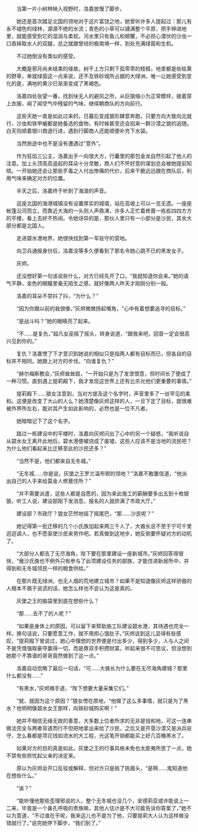 　　当第一片小树林映入视野时，洛嘉放慢了脚步。

　　她还是首次踏足北国的领地对于这片富饶之地，她曾听许多人提起过：那儿有永不褪色的绿林，源源不绝的水流；青色的小草可以铺满整个平原，把手伸进地里，就能感受到它的湿润与柔软。河水里只有鱼儿和螃蟹，不必担心潜伏的沙虫一口吞掉取水人的双腿，总之就跟曾经的极南境一样，到处充满绿茵和生机。

　　不过她倒没有类似的感受。

　　大概是邪月尚未结束的缘故，树干上方只剩下孤零零的枝桠，地里都是些枯黄的野草，单就绿茵这一点来说，还不及铁砂城所占据的大绿洲。唯一让她感受到变化的是，满地的黄沙已渐渐变成了黑褐色。

　　洛嘉四处张望一番，找到块无人的避风之所，从巨狼缩小为正常模样，接着穿上衣服，闻了闻空气中残留的气味，继续朝商队的方向前行。

　　这些天她一直是如此过来的，日暮后变成狼形肆意奔跑，只要方向大致向北就行，沙虫和铁甲蝎都是她备选的食物，有时候甚至还会招来一群沙漠之狼的追随。白天则顺着银川商道行进，遇到行脚商人还能顺便补充下水袋。

　　当然旅途中也不是没有遭遇过“意外”。

　　作为狂焰三公主，洛嘉出手一向很大方，行囊里的那包金龙自然引起了他人的注意。加上头顶高高竖起的耳朵十分灵敏，商人们不怀好意的谋划总会被她提前知晓。一开始她还会让那些歹毒之人付出惨痛的代价，后来干脆远远跟在商队后，利用气味来确定对方的位置。

　　半天之后，洛嘉终于听到了海浪的声音。

　　这座北国的海港城镇没有设置厚实的城墙，站在高坡上可以一览无遗。一座座帐篷沿河而立，而靠近大海的一头则人声鼎沸，许多人正忙着修葺一栋栋四四方方的平楼，看上去好不热闹。令她讶异的是，那伙人里只有一小部分是沙民，其余大部分都是北国人。

　　走进碧水港地界，她很快找到第一军驻守的营地。

　　向卫兵通报身份后，洛嘉没等多久便看到了那名令她心跳不已的黑发女子。

　　灰烬。

　　还没想好第一句该说些什么，对方已经先开了口，“我就知道你会来。”她的语气平静，金色的眼瞳里毫无陌生之感，就好像两人昨天才刚刚分别一般。

　　洛嘉的耳朵不禁抖了抖，“为什么？”

　　“因为你跟以前的我很像，”灰烬微微扬起嘴角，“心中有着想要追寻的目标。”

　　“是战斗吗？”她的眼睛亮了起来。

　　“不……是复仇，”超凡女巫摇了摇头，转身说道，“跟我来吧，回音一定会很高兴见到你的。”

　　复仇？洛嘉愣了下才意识到她说的相似只是指两人都有目标而已，但各自的目标并不相同。她跟上对方的步伐，“向谁复仇？”

　　“赫尔梅斯教会，”灰烬耸耸肩，“一开始只是为了发泄恨意，但时间长了便成了一种习惯。直到遇上提莉殿下，我才发现这世界上还有比杀光他们更重要的事情。”

　　提莉殿下……狼女注意到，当对方提及这个名字时，声音里多了一丝罕见的柔和。这便是改变了大山的人么？她清楚像灰烬这样的人，一旦下定了目标，就很难被外界所左右，能对其产生如此影响的，必然也是一位不凡者。

　　她暗暗记下了这个名字。

　　路过一栋建设中的平楼时，洛嘉向灰烬问出了心中的另一个疑惑，“我听说自从碧水女王离开此地后，碧水港便被烧成了废墟，这些人应该不是当地的流民吧？为什么他们看起来比迁移至此的沙民还多？”

　　“当然不是，他们都来自无冬城。”

　　“无冬城……你是说，灰堡之王罗兰温布顿的领地？”洛嘉不敢置信道，“他派出自己的人手来给莫金人修葺住所？”

　　“并不需要派遣，这些人都是自愿的，因为来此施工的薪酬要多出五到十枚银狼，听工人说，建设部刚下发消息，报名的人就挤满了市政大厅。”

　　建设部？市政厅？狼女茫然地摇了摇尾巴，“那……沙民呢？”

　　她记得第一批迁移的几个小氏族加起来两三千人了，大酋长总不至于宁可千里迢迢调人，也不愿驱使沙民来劳作吧。若真做到这地步，她反倒要怀疑对方的动机了。

　　“大部分人都去了无尽海角，陛下要在那里建设一座新城市。”灰烬回答得很快，“傲沙氏族也不例外只有参与了此项建设任务的部族，才能住进新居所中，并得到和无冬城领民一样的粮食供给。”

　　在那片既无绿洲，也无人烟的荒地建立城市？如果不是知道像灰烬这样骄傲的人根本不屑于说谎的话，她怎么样也不会认为这是真的。

　　灰堡之王的脑袋里到底在想些什么？

　　“那……去不了的人呢？”

　　“如果是身体上的原因，可以留下来帮助施工队建设碧水港，其待遇也完全一样。换句话说，只要愿意工作，就不用担心饿肚子。”灰烬说到这儿显得有些感叹，“提莉殿下曾说过，她心中理想的世界便是付出多少，得到多少，人与人之间不是凭借强取豪夺赢得一切，而是靠双手积攒财富。听起来很不可思议，但没想到她那个不靠谱的哥哥竟然做到了这一点。”

　　洛嘉自动忽略了最后一句话，“可……大酋长为什么要在无尽海角建城？那里什么都没有……”

　　“有黑水，”灰烬摊手道，“陛下想要大量采集它们。”

　　“就、就因为这个原因？”狼女愣在原地，“他做了这么多事情，就只是为了黑水？他明明像碧水女王那样，向铁砂城购买啊！”

　　她并不相信无缘无故的善意，大多数上位者所求的无非是钱和地，可这一连串做法完全与两者背道而行不但把地拿出来给了沙民，之后又是开垦沙漠又是派兵驻守，怎么看都是项花钱如流水的大工程，光这笔开销都能买上好几百桶黑水了。

　　如果对方的目的真是如此，灰堡之王的行事风格未免也太匪夷所思了一点，她不禁有些担忧起父亲的决定来。

　　原以为灰烬会开口反驳或解释，但对方只是挑了挑眉头，“是啊……鬼知道他在想些什么。”

　　“诶？”

　　“能听懂他那些歪理邪说的人，整个无冬城也没几个，安德莉亚或许能说上一二来，毕竟是一个鼻孔呼吸的贵族嘛，其他人估计是不大可能告诉你答案了，”她不以为意道，“不过谁在乎呢，我来这儿也不是为了他，只要提莉大人认为这样做没错就行了。”说完她停下脚步，“我们到了。”

